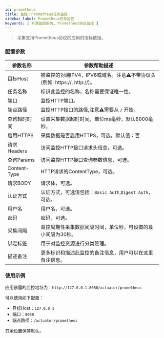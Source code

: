 ```yaml
---
id: prometheus
title: 监控：Prometheus任务监控
sidebar_label: Prometheus任务监控
keywords: [ 开源监控系统, Prometheus协议监控 ]
---
```


> 采集支持Prometheus协议的应用的指标数据。

### 配置参数

|     参数名称     |                        参数帮助描述                        |
|--------------|------------------------------------------------------|
| 目标Host       | 被监控的对端IPV4，IPV6或域名。注意⚠️不带协议头(例如: https://, http://)。 |
| 任务名称         | 标识此监控的名称，名称需要保证唯一性。                                  |
| 端口           | 监控HTTP端口。                                            |
| 端点路径         | 监控HTTP接口的路径,注意⚠️需要从 `/` 开始。                          |
| 查询超时时间       | 设置采集数据超时时间，单位ms毫秒，默认6000毫秒。                          |
| 启用HTTPS      | 采集数据是否启用HTTPS，可选，默认值：否                               |
| 请求Headers    | 访问监控HTTP接口请求头信息，可选。                                  |
| 查询Params     | 访问监控HTTP接口查询参数信息，可选。                                 |
| Content-Type | HTTP请求的ContentType，可选。                               |
| 请求BODY       | 请求体，可选。                                              |
| 认证方式         | 认证方式，可选值包括：`Basic Auth`,`Digest Auth`，可选。            |
| 用户名          | 用户名，可选。                                              |
| 密码           | 密码，可选。                                               |
| 采集间隔         | 监控周期性采集数据间隔时间，单位秒，可设置的最小间隔为30秒。                      |
| 绑定标签         | 用于对监控资源进行分类管理。                                       |
| 描述备注         | 更多标识和描述此监控的备注信息，用户可以在这里备注信息。                         |

### 使用示例

应用暴露的监控地址为：`http://127.0.0.1:8080/actuator/prometheus`

可以使用如下配置：

- 目标Host：`127.0.0.1`
- 端口：`8080`
- 端点路径：`/actuator/prometheus`

其余设置保持默认。

